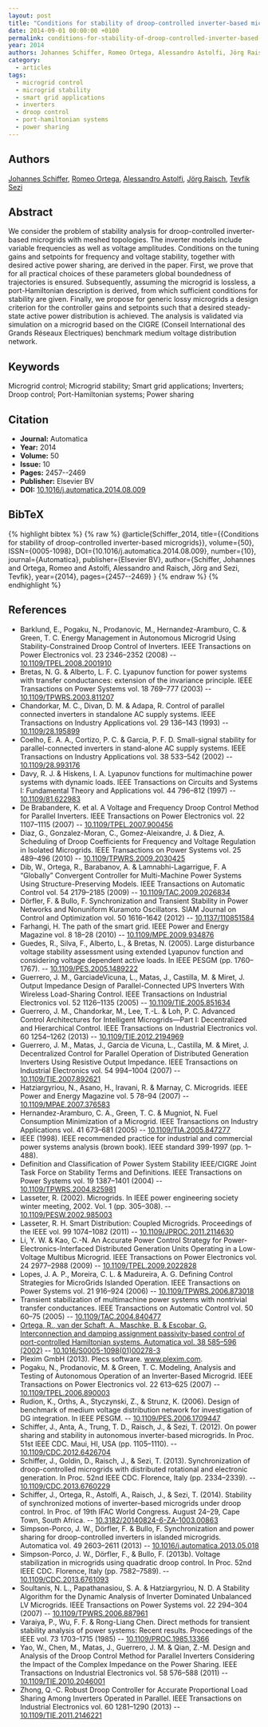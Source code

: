 ```yaml
---
layout: post
title: "Conditions for stability of droop-controlled inverter-based microgrids"
date: 2014-09-01 00:00:00 +0100
permalink: conditions-for-stability-of-droop-controlled-inverter-based-microgrids
year: 2014
authors: Johannes Schiffer, Romeo Ortega, Alessandro Astolfi, Jörg Raisch, Tevfik Sezi
category:
  - articles
tags:
  - microgrid control
  - microgrid stability
  - smart grid applications
  - inverters
  - droop control
  - port-hamiltonian systems
  - power sharing
---
```

 
## Authors
[Johannes Schiffer](authors/johannes_schiffer), [Romeo Ortega](authors/romeo_ortega), [Alessandro Astolfi](authors/alessandro_astolfi), [Jörg Raisch](authors/jorg_raisch), [Tevfik Sezi](authors/tevfik_sezi)
 
## Abstract
We consider the problem of stability analysis for droop-controlled inverter-based microgrids with meshed topologies. The inverter models include variable frequencies as well as voltage amplitudes. Conditions on the tuning gains and setpoints for frequency and voltage stability, together with desired active power sharing, are derived in the paper. First, we prove that for all practical choices of these parameters global boundedness of trajectories is ensured. Subsequently, assuming the microgrid is lossless, a port-Hamiltonian description is derived, from which sufficient conditions for stability are given. Finally, we propose for generic lossy microgrids a design criterion for the controller gains and setpoints such that a desired steady-state active power distribution is achieved. The analysis is validated via simulation on a microgrid based on the CIGRE (Conseil International des Grands Réseaux Electriques) benchmark medium voltage distribution network.
 
## Keywords
Microgrid control; Microgrid stability; Smart grid applications; Inverters; Droop control; Port-Hamiltonian systems; Power sharing
 
## Citation
- **Journal:** Automatica
- **Year:** 2014
- **Volume:** 50
- **Issue:** 10
- **Pages:** 2457--2469
- **Publisher:** Elsevier BV
- **DOI:** [10.1016/j.automatica.2014.08.009](https://doi.org/10.1016/j.automatica.2014.08.009)
 
## BibTeX
{% highlight bibtex %}
{% raw %}
@article{Schiffer_2014,
  title={{Conditions for stability of droop-controlled inverter-based microgrids}},
  volume={50},
  ISSN={0005-1098},
  DOI={10.1016/j.automatica.2014.08.009},
  number={10},
  journal={Automatica},
  publisher={Elsevier BV},
  author={Schiffer, Johannes and Ortega, Romeo and Astolfi, Alessandro and Raisch, Jörg and Sezi, Tevfik},
  year={2014},
  pages={2457--2469}
}
{% endraw %}
{% endhighlight %}
 
## References
- Barklund, E., Pogaku, N., Prodanovic, M., Hernandez-Aramburo, C. & Green, T. C. Energy Management in Autonomous Microgrid Using Stability-Constrained Droop Control of Inverters. IEEE Transactions on Power Electronics vol. 23 2346–2352 (2008) -- [10.1109/TPEL.2008.2001910](https://doi.org/10.1109/TPEL.2008.2001910)
- Bretas, N. G. & Alberto, L. F. C. Lyapunov function for power systems with transfer conductances: extension of the invariance principle. IEEE Transactions on Power Systems vol. 18 769–777 (2003) -- [10.1109/TPWRS.2003.811207](https://doi.org/10.1109/TPWRS.2003.811207)
- Chandorkar, M. C., Divan, D. M. & Adapa, R. Control of parallel connected inverters in standalone AC supply systems. IEEE Transactions on Industry Applications vol. 29 136–143 (1993) -- [10.1109/28.195899](https://doi.org/10.1109/28.195899)
- Coelho, E. A. A., Cortizo, P. C. & Garcia, P. F. D. Small-signal stability for parallel-connected inverters in stand-alone AC supply systems. IEEE Transactions on Industry Applications vol. 38 533–542 (2002) -- [10.1109/28.993176](https://doi.org/10.1109/28.993176)
- Davy, R. J. & Hiskens, I. A. Lyapunov functions for multimachine power systems with dynamic loads. IEEE Transactions on Circuits and Systems I: Fundamental Theory and Applications vol. 44 796–812 (1997) -- [10.1109/81.622983](https://doi.org/10.1109/81.622983)
- De Brabandere, K. et al. A Voltage and Frequency Droop Control Method for Parallel Inverters. IEEE Transactions on Power Electronics vol. 22 1107–1115 (2007) -- [10.1109/TPEL.2007.900456](https://doi.org/10.1109/TPEL.2007.900456)
- Diaz, G., Gonzalez-Moran, C., Gomez-Aleixandre, J. & Diez, A. Scheduling of Droop Coefficients for Frequency and Voltage Regulation in Isolated Microgrids. IEEE Transactions on Power Systems vol. 25 489–496 (2010) -- [10.1109/TPWRS.2009.2030425](https://doi.org/10.1109/TPWRS.2009.2030425)
- Dib, W., Ortega, R., Barabanov, A. & Lamnabhi-Lagarrigue, F. A “Globally” Convergent Controller for Multi-Machine Power Systems Using Structure-Preserving Models. IEEE Transactions on Automatic Control vol. 54 2179–2185 (2009) -- [10.1109/TAC.2009.2026834](https://doi.org/10.1109/TAC.2009.2026834)
- Dörfler, F. & Bullo, F. Synchronization and Transient Stability in Power Networks and Nonuniform Kuramoto Oscillators. SIAM Journal on Control and Optimization vol. 50 1616–1642 (2012) -- [10.1137/110851584](https://doi.org/10.1137/110851584)
- Farhangi, H. The path of the smart grid. IEEE Power and Energy Magazine vol. 8 18–28 (2010) -- [10.1109/MPE.2009.934876](https://doi.org/10.1109/MPE.2009.934876)
- Guedes, R., Silva, F., Alberto, L., & Bretas, N. (2005). Large disturbance voltage stability assessment using extended Lyapunov function and considering voltage dependent active loads. In IEEE PESGM (pp. 1760–1767). -- [10.1109/PES.2005.1489222](https://doi.org/10.1109/PES.2005.1489222)
- Guerrero, J. M., GarciadeVicuna, L., Matas, J., Castilla, M. & Miret, J. Output Impedance Design of Parallel-Connected UPS Inverters With Wireless Load-Sharing Control. IEEE Transactions on Industrial Electronics vol. 52 1126–1135 (2005) -- [10.1109/TIE.2005.851634](https://doi.org/10.1109/TIE.2005.851634)
- Guerrero, J. M., Chandorkar, M., Lee, T.-L. & Loh, P. C. Advanced Control Architectures for Intelligent Microgrids—Part I: Decentralized and Hierarchical Control. IEEE Transactions on Industrial Electronics vol. 60 1254–1262 (2013) -- [10.1109/TIE.2012.2194969](https://doi.org/10.1109/TIE.2012.2194969)
- Guerrero, J. M., Matas, J., Garcia de Vicuna, L., Castilla, M. & Miret, J. Decentralized Control for Parallel Operation of Distributed Generation Inverters Using Resistive Output Impedance. IEEE Transactions on Industrial Electronics vol. 54 994–1004 (2007) -- [10.1109/TIE.2007.892621](https://doi.org/10.1109/TIE.2007.892621)
- Hatziargyriou, N., Asano, H., Iravani, R. & Marnay, C. Microgrids. IEEE Power and Energy Magazine vol. 5 78–94 (2007) -- [10.1109/MPAE.2007.376583](https://doi.org/10.1109/MPAE.2007.376583)
- Hernandez-Aramburo, C. A., Green, T. C. & Mugniot, N. Fuel Consumption Minimization of a Microgrid. IEEE Transactions on Industry Applications vol. 41 673–681 (2005) -- [10.1109/TIA.2005.847277](https://doi.org/10.1109/TIA.2005.847277)
- IEEE (1998). IEEE recommended practice for industrial and commercial power systems analysis (brown book). IEEE standard 399-1997 (pp. 1–488).
- Definition and Classification of Power System Stability IEEE/CIGRE Joint Task Force on Stability Terms and Definitions. IEEE Transactions on Power Systems vol. 19 1387–1401 (2004) -- [10.1109/TPWRS.2004.825981](https://doi.org/10.1109/TPWRS.2004.825981)
- Lasseter, R. (2002). Microgrids. In IEEE power engineering society winter meeting, 2002. Vol. 1 (pp. 305–308). -- [10.1109/PESW.2002.985003](https://doi.org/10.1109/PESW.2002.985003)
- Lasseter, R. H. Smart Distribution: Coupled Microgrids. Proceedings of the IEEE vol. 99 1074–1082 (2011) -- [10.1109/JPROC.2011.2114630](https://doi.org/10.1109/JPROC.2011.2114630)
- Li, Y. W. & Kao, C.-N. An Accurate Power Control Strategy for Power-Electronics-Interfaced Distributed Generation Units Operating in a Low-Voltage Multibus Microgrid. IEEE Transactions on Power Electronics vol. 24 2977–2988 (2009) -- [10.1109/TPEL.2009.2022828](https://doi.org/10.1109/TPEL.2009.2022828)
- Lopes, J. A. P., Moreira, C. L. & Madureira, A. G. Defining Control Strategies for MicroGrids Islanded Operation. IEEE Transactions on Power Systems vol. 21 916–924 (2006) -- [10.1109/TPWRS.2006.873018](https://doi.org/10.1109/TPWRS.2006.873018)
- Transient stabilization of multimachine power systems with nontrivial transfer conductances. IEEE Transactions on Automatic Control vol. 50 60–75 (2005) -- [10.1109/TAC.2004.840477](https://doi.org/10.1109/TAC.2004.840477)
- [Ortega, R., van der Schaft, A., Maschke, B. & Escobar, G. Interconnection and damping assignment passivity-based control of port-controlled Hamiltonian systems. Automatica vol. 38 585–596 (2002)](interconnection-and-damping-assignment-passivity-based-control-of-port-controlled-hamiltonian-systems) -- [10.1016/S0005-1098(01)00278-3](https://doi.org/10.1016/S0005-1098(01)00278-3)
- Plexim GmbH (2013). Plecs software. www.plexim.com.
- Pogaku, N., Prodanovic, M. & Green, T. C. Modeling, Analysis and Testing of Autonomous Operation of an Inverter-Based Microgrid. IEEE Transactions on Power Electronics vol. 22 613–625 (2007) -- [10.1109/TPEL.2006.890003](https://doi.org/10.1109/TPEL.2006.890003)
- Rudion, K., Orths, A., Styczynski, Z., & Strunz, K. (2006). Design of benchmark of medium voltage distribution network for investigation of DG integration. In IEEE PESGM. -- [10.1109/PES.2006.1709447](https://doi.org/10.1109/PES.2006.1709447)
- Schiffer, J., Anta, A., Trung, T. D., Raisch, J., & Sezi, T. (2012). On power sharing and stability in autonomous inverter-based microgrids. In Proc. 51st IEEE CDC. Maui, HI, USA (pp. 1105–1110). -- [10.1109/CDC.2012.6426704](https://doi.org/10.1109/CDC.2012.6426704)
- Schiffer, J., Goldin, D., Raisch, J., & Sezi, T. (2013). Synchronization of droop-controlled microgrids with distributed rotational and electronic generation. In Proc. 52nd IEEE CDC. Florence, Italy (pp. 2334–2339). -- [10.1109/CDC.2013.6760229](https://doi.org/10.1109/CDC.2013.6760229)
- Schiffer, J., Ortega, R., Astolfi, A., Raisch, J., & Sezi, T. (2014). Stability of synchronized motions of inverter–based microgrids under droop control. In Proc. of 19th IFAC World Congress. August 24–29, Cape Town, South Africa. -- [10.3182/20140824-6-ZA-1003.00863](https://doi.org/10.3182/20140824-6-ZA-1003.00863)
- Simpson-Porco, J. W., Dörfler, F. & Bullo, F. Synchronization and power sharing for droop-controlled inverters in islanded microgrids. Automatica vol. 49 2603–2611 (2013) -- [10.1016/j.automatica.2013.05.018](https://doi.org/10.1016/j.automatica.2013.05.018)
- Simpson-Porco, J. W., Dörfler, F., & Bullo, F. (2013b). Voltage stabilization in microgrids using quadratic droop control. In Proc. 52nd IEEE CDC. Florence, Italy (pp. 7582–7589). -- [10.1109/CDC.2013.6761093](https://doi.org/10.1109/CDC.2013.6761093)
- Soultanis, N. L., Papathanasiou, S. A. & Hatziargyriou, N. D. A Stability Algorithm for the Dynamic Analysis of Inverter Dominated Unbalanced LV Microgrids. IEEE Transactions on Power Systems vol. 22 294–304 (2007) -- [10.1109/TPWRS.2006.887961](https://doi.org/10.1109/TPWRS.2006.887961)
- Varaiya, P., Wu, F. F. & Rong-Liang Chen. Direct methods for transient stability analysis of power systems: Recent results. Proceedings of the IEEE vol. 73 1703–1715 (1985) -- [10.1109/PROC.1985.13366](https://doi.org/10.1109/PROC.1985.13366)
- Yao, W., Chen, M., Matas, J., Guerrero, J. M. & Qian, Z.-M. Design and Analysis of the Droop Control Method for Parallel Inverters Considering the Impact of the Complex Impedance on the Power Sharing. IEEE Transactions on Industrial Electronics vol. 58 576–588 (2011) -- [10.1109/TIE.2010.2046001](https://doi.org/10.1109/TIE.2010.2046001)
- Zhong, Q.-C. Robust Droop Controller for Accurate Proportional Load Sharing Among Inverters Operated in Parallel. IEEE Transactions on Industrial Electronics vol. 60 1281–1290 (2013) -- [10.1109/TIE.2011.2146221](https://doi.org/10.1109/TIE.2011.2146221)

